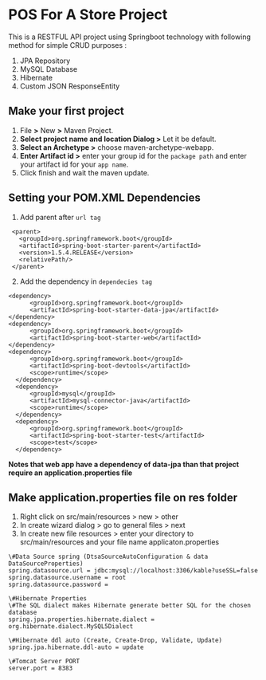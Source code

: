# POS For A Store Project
This is a RESTFUL API project using Springboot technology with following method for simple CRUD purposes :
1. JPA Repository
2. MySQL Database
3. Hibernate
4. Custom JSON ResponseEntity

## Make your first project
1. File **>** New **>** Maven Project.
2. **Select project name and location Dialog >** Let it be default.
3. **Select an Archetype >** choose maven-archetype-webapp.
4. **Enter Artifact id >**  enter your group id for the `package path` and enter your artifact id for your `app name`.
5. Click finish and wait the maven update.
 
 ## Setting your POM.XML Dependencies
 1. Add parent after `url tag`
 ```
  <parent>
  	<groupId>org.springframework.boot</groupId>
	<artifactId>spring-boot-starter-parent</artifactId>
 	<version>1.5.4.RELEASE</version>
  	<relativePath/>
  </parent>
  ```
 2. Add the dependency in `dependecies tag`
  ```
  <dependency>
    	<groupId>org.springframework.boot</groupId>
    	<artifactId>spring-boot-starter-data-jpa</artifactId>
  </dependency>
  <dependency>
    	<groupId>org.springframework.boot</groupId>
    	<artifactId>spring-boot-starter-web</artifactId>
  </dependency>
  <dependency>
    	<groupId>org.springframework.boot</groupId>
    	<artifactId>spring-boot-devtools</artifactId>
    	<scope>runtime</scope>
    </dependency>
    <dependency>
    	<groupId>mysql</groupId>
    	<artifactId>mysql-connector-java</artifactId>
    	<scope>runtime</scope>
    </dependency>
    <dependency>
    	<groupId>org.springframework.boot</groupId>
    	<artifactId>spring-boot-starter-test</artifactId>
    	<scope>test</scope>
    </dependency>
  ```
  **Notes that web app have a dependency of data-jpa than that project require an application.properties file**
  
## Make application.properties file on res folder
1. Right click on src/main/resources > new > other
2. In create wizard dialog > go to general files > next
3. In create new file resources > enter your directory to src/main/resources and your file name applicaton.properties
  ```
\#Data Source spring (DtsaSourceAutoConfiguration & data DataSourceProperties)
spring.datasource.url = jdbc:mysql://localhost:3306/kable?useSSL=false
spring.datasource.username = root
spring.datasource.password = 

\#Hibernate Properties
\#The SQL dialect makes Hibernate generate better SQL for the chosen database
spring.jpa.properties.hibernate.dialect = org.hibernate.dialect.MySQL5Dialect

\#Hibernate ddl auto (Create, Create-Drop, Validate, Update)
spring.jpa.hibernate.ddl-auto = update

\#Tomcat Server PORT
server.port = 8383
  ```
